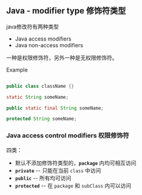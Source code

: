 ## Java - modifier type 修饰符类型

java修改符有两种类型

* Java access modifiers
* Java non-access modifiers

一种是权限修饰符，另外一种是无权限修饰符。

Example

~~~java

public class className {}

static String someName;

public static final String someName;

protected String someName;


~~~


### Java access control modifiers 权限修饰符

四类：

* 默认不添加修饰符类型的，**`package`** 内均可相互访问
* **`private`** -- 只能在当前 `class` 中访问
* **`public`** -- 所有均可访问
* **`protected`** -- 在 `package` 和 `subClass` 内可以访问


	